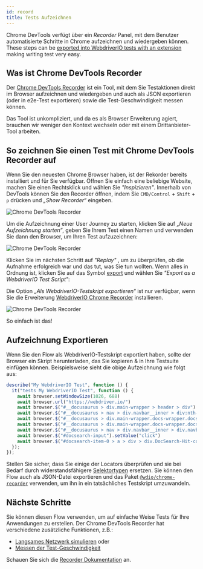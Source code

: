 ```yaml
---
id: record
title: Tests Aufzeichnen
---
```


Chrome DevTools verfügt über ein _Recorder_ Panel, mit dem Benutzer automatisierte Schritte in Chrome aufzeichnen und wiedergeben können. These steps can be [exported into WebdriverIO tests with an extension](https://chrome.google.com/webstore/detail/webdriverio-chrome-record/pllimkccefnbmghgcikpjkmmcadeddfn?hl=en) making writing test very easy.

## Was ist Chrome DevTools Recorder

Der [Chrome DevTools Recorder](https://developer.chrome.com/docs/devtools/recorder/) ist ein Tool, mit dem Sie Testaktionen direkt im Browser aufzeichnen und wiedergeben und auch als JSON exportieren (oder in e2e-Test exportieren) sowie die Test-Geschwindigkeit messen können.

Das Tool ist unkompliziert, und da es als Browser Erweiterung agiert, brauchen wir weniger den Kontext wechseln oder mit einem Drittanbieter-Tool arbeiten.

## So zeichnen Sie einen Test mit Chrome DevTools Recorder auf

Wenn Sie den neuesten Chrome Browser haben, ist der Rekorder bereits installiert und für Sie verfügbar. Öffnen Sie einfach eine beliebige Website, machen Sie einen Rechtsklick und wählen Sie _"Inspizieren"_. Innerhalb von DevTools können Sie den Recorder öffnen, indem Sie `CMD/Control` + `Shift` + `p` drücken und _„Show Recorder“_ eingeben.

![Chrome DevTools Recorder](/img/recorder/recorder.png)

Um die Aufzeichnung einer User Journey zu starten, klicken Sie auf _„Neue Aufzeichnung starten“_, geben Sie Ihrem Test einen Namen und verwenden Sie dann den Browser, um Ihren Test aufzuzeichnen:

![Chrome DevTools Recorder](/img/recorder/demo.gif)

Klicken Sie im nächsten Schritt auf _"Replay"_ , um zu überprüfen, ob die Aufnahme erfolgreich war und das tut, was Sie tun wollten. Wenn alles in Ordnung ist, klicken Sie auf das Symbol [export](https://developer.chrome.com/docs/devtools/recorder/reference/#recorder-extension) und wählen Sie _"Export as a WebdriverIO Test Script"_:

Die Option _„Als WebdriverIO-Testskript exportieren“_ ist nur verfügbar, wenn Sie die Erweiterung [WebdriverIO Chrome Recorder](https://chrome.google.com/webstore/detail/webdriverio-chrome-record/pllimkccefnbmghgcikpjkmmcadeddfn) installieren.


![Chrome DevTools Recorder](/img/recorder/export.gif)

So einfach ist das!

## Aufzeichnung Exportieren

Wenn Sie den Flow als WebdriverIO-Testskript exportiert haben, sollte der Browser ein Skript herunterladen, das Sie kopieren & in Ihre Testsuite einfügen können. Beispielsweise sieht die obige Aufzeichnung wie folgt aus:

```ts
describe("My WebdriverIO Test", function () {
  it("tests My WebdriverIO Test", function () {
    await browser.setWindowSize(1026, 688)
    await browser.url("https://webdriver.io/")
    await browser.$("#__docusaurus > div.main-wrapper > header > div").click()
    await browser.$("#__docusaurus > nav > div.navbar__inner > div:nth-child(1) > a:nth-child(3)").click()rec
    await browser.$("#__docusaurus > div.main-wrapper.docs-wrapper.docs-doc-page > div > aside > div > nav > ul > li:nth-child(4) > div > a").click()
    await browser.$("#__docusaurus > div.main-wrapper.docs-wrapper.docs-doc-page > div > aside > div > nav > ul > li:nth-child(4) > ul > li:nth-child(2) > a").click()
    await browser.$("#__docusaurus > nav > div.navbar__inner > div.navbar__items.navbar__items--right > div.searchBox_qEbK > button > span.DocSearch-Button-Container > span").click()
    await browser.$("#docsearch-input").setValue("click")
    await browser.$("#docsearch-item-0 > a > div > div.DocSearch-Hit-content-wrapper > span").click()
  });
});
```

Stellen Sie sicher, dass Sie einige der Locators überprüfen und sie bei Bedarf durch widerstandsfähigere [Selektortypen](/docs/selectors) ersetzen. Sie können den Flow auch als JSON-Datei exportieren und das Paket [`@wdio/chrome-recorder`](https://github.com/webdriverio/chrome-recorder) verwenden, um ihn in ein tatsächliches Testskript umzuwandeln.

## Nächste Schritte

Sie können diesen Flow verwenden, um auf einfache Weise Tests für Ihre Anwendungen zu erstellen. Der Chrome DevTools Recorder hat verschiedene zusätzliche Funktionen, z.B.:

- [Langsames Netzwerk simulieren](https://developer.chrome.com/docs/devtools/recorder/#simulate-slow-network) oder
- [Messen der Test-Geschwindigkeit](https://developer.chrome.com/docs/devtools/recorder/#measure)

Schauen Sie sich die [Recorder Dokumentation](https://developer.chrome.com/docs/devtools/recorder) an.
